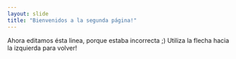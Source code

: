```yaml
---
layout: slide
title: "Bienvenidos a la segunda página!"
---
```

Ahora editamos ésta linea, porque estaba incorrecta ;) 
Utiliza la flecha hacia la izquierda para volver!
